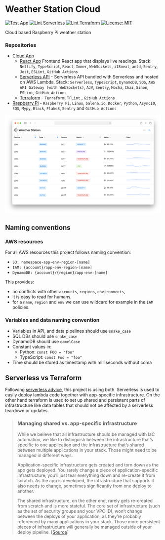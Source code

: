 # Weather Station Cloud

[![Test App](https://github.com/bartoszadamczyk/weather-station-cloud/actions/workflows/test_fronted_app.yml/badge.svg?branch=main)](https://github.com/bartoszadamczyk/weather-station-cloud/actions/workflows/test_fronted_app.yml)
[![Lint Serverless](https://github.com/bartoszadamczyk/weather-station-cloud/actions/workflows/test_serverless_app.yml/badge.svg?branch=main)](https://github.com/bartoszadamczyk/weather-station-cloud/actions/workflows/test_serverless_app.yml)
[![Lint Terraform](https://github.com/bartoszadamczyk/weather-station-cloud/actions/workflows/lint_terraform.yml/badge.svg?branch=main)](https://github.com/bartoszadamczyk/weather-station-cloud/actions/workflows/lint_terraform.yml)
[![License: MIT](https://img.shields.io/github/license/bartoszadamczyk/weather-station-cloud)](https://github.com/bartoszadamczyk/weather-station-cloud/blob/main/LICENSE)

Cloud based Raspberry Pi weather station

### Repositories

- [Cloud App](https://github.com/bartoszadamczyk/weather-station-cloud)
    - [React App](https://github.com/bartoszadamczyk/weather-station-cloud/app) Frontend React app that displays live
      readings. Stack: `Netlify`, `TypeScript`, `React`, `Immer`, `WebSockets`, `i18next`, `antd`, `Sentry`, `Jest`,
      `ESLint`, `GitHub Actions`
    - [Serverless API](https://github.com/bartoszadamczyk/weather-station-cloud/serverless) - Serverless API bundled
      with Serverless and hosted on AWS Lambda. Stack: `Serverless`, `TypeScript`, `DynamoDB`, `SQS`,
      `AWS API Gateway (with WebSockets)`, `AJV`, `Sentry`, `Mocha`, `Chai`, `Sinon`, `ESLint`, `GitHub Actions`
    - [Terraform](https://github.com/bartoszadamczyk/weather-station-cloud/terraform) - `Terraform`, `TFLint`
      , `GitHub Actions`
- [Raspberry Pi](https://github.com/bartoszadamczyk/weather-station-rpi) - `Raspberry Pi`, `Linux`, `balena.io`,
  `Docker`, `Python`, `AsyncIO`, `SQS`, `Mypy`, `Black`, `Flake8`, `Sentry` and `GitHub Actions`

![Frontend App](docs/app-screenshot.png)

## Naming conventions

### AWS resources

For all AWS resources this project follows naming convention:

- `S3: namespace-app-env-region-[name]`
- `IAM: {account}/app-env-region-[name]`
- `DynamoDB: {account}/{region}/app-env-[name]`

This provides:

- no conflicts with other `accounts`, `regions`, `environments`,
- it is easy to read for humans,
- for a `name`, `region` and `env` we can use wildcard for example in the `IAM` policies.

### Variables and data naming convention

- Variables in API, and data pipelines should use `snake_case`
- SQL DBs should use `snake_case`
- DynamoDB should use `camelCase`
- Constant values in:
    - Python: `const FOO = "foo"`
    - TypeScript: `const Foo = "foo"`
- Time should be stored as timestamp with milliseconds without coma

## Serverless vs Terraform

Following [serverless advice](https://www.serverless.com/blog/definitive-guide-terraform-serverless), this project is
using both. Serverless is used to easily deploy lambda code together with app-specific infrastructure. On the other hand
terraform is used to set up shared and persistent parts of infrastructure like data tables that should not be affected
by a serverless teardown or updates.

> ### Managing shared vs. app-specific infrastructure
> While we believe that all infrastructure should be managed with IaC automation, we like to distinguish between the
> infrastructure that’s specific to one application and the infrastructure that’s shared between multiple applications
> in your stack. Those might need to be managed in different ways.
>
> Application-specific infrastructure gets created and torn down as the app gets deployed. You rarely change a piece of
> application-specific infrastructure; you’ll just tear everything down and re-create it from scratch. As the app is
> developed, the infrastructure that supports it also needs to change, sometimes significantly from one deploy to another.
>
> The shared infrastructure, on the other end, rarely gets re-created from scratch and is more stateful. The core set of
> infrastructure (such as the set of security groups and your VPC ID), won’t change between the deploys of your
> application, as they’re probably referenced by many applications in your stack. Those more persistent pieces of
> infrastructure will generally be managed outside of your deploy pipeline.
[[Source](https://www.serverless.com/blog/definitive-guide-terraform-serverless)]
